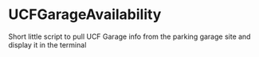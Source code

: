 # UCFGarageAvailability
Short little script to pull UCF Garage info from the parking garage site and display it in the terminal
